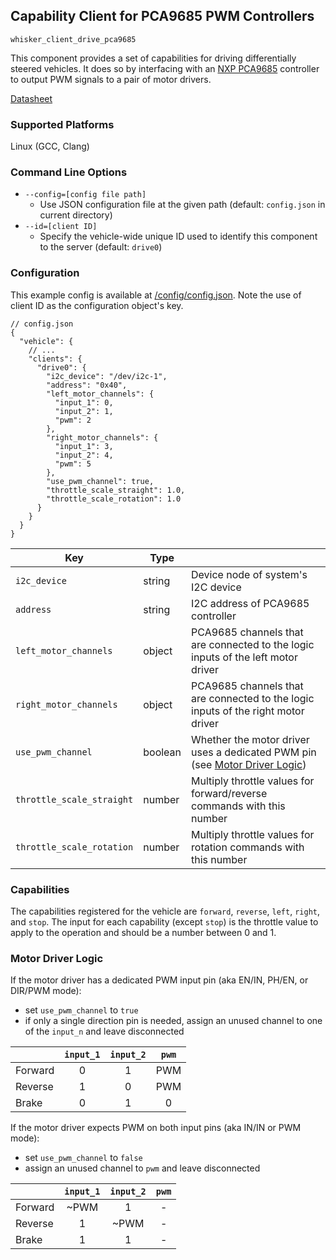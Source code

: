 ## Capability Client for PCA9685 PWM Controllers

`whisker_client_drive_pca9685`

This component provides a set of capabilities for driving differentially steered vehicles.  It does so by interfacing with an [NXP PCA9685](https://www.nxp.com/products/power-management/lighting-driver-and-controller-ics/led-controllers/16-channel-12-bit-pwm-fm-plus-ic-bus-led-controller:PCA9685) controller to output PWM signals to a pair of motor drivers.

[Datasheet](https://www.nxp.com/docs/en/data-sheet/PCA9685.pdf)

### Supported Platforms

Linux (GCC, Clang)

### Command Line Options

- `--config=[config file path]`
  - Use JSON configuration file at the given path (default: `config.json` in current directory)
- `--id=[client ID]`
  - Specify the vehicle-wide unique ID used to identify this component to the server (default: `drive0`)

### Configuration

This example config is available at [/config/config.json](../../../config/config.json).  Note the use of client ID as the configuration object's key.

```json5
// config.json
{
  "vehicle": {
    // ...
    "clients": {
      "drive0": {
        "i2c_device": "/dev/i2c-1",
        "address": "0x40",
        "left_motor_channels": {
          "input_1": 0,
          "input_2": 1,
          "pwm": 2
        },
        "right_motor_channels": {
          "input_1": 3,
          "input_2": 4,
          "pwm": 5
        },
        "use_pwm_channel": true,
        "throttle_scale_straight": 1.0,
        "throttle_scale_rotation": 1.0
      }
    }
  }
}
```

| Key                       | Type    |                                                                                                   |
|---------------------------|---------|---------------------------------------------------------------------------------------------------|
| `i2c_device`              | string  | Device node of system's I2C device                                                                |
| `address`                 | string  | I2C address of PCA9685 controller                                                                 |
| `left_motor_channels`     | object  | PCA9685 channels that are connected to the logic inputs of the left motor driver                  |
| `right_motor_channels`    | object  | PCA9685 channels that are connected to the logic inputs of the right motor driver                 |
| `use_pwm_channel`         | boolean | Whether the motor driver uses a dedicated PWM pin (see [Motor Driver Logic](#motor-driver-logic)) |
| `throttle_scale_straight` | number  | Multiply throttle values for forward/reverse commands with this number                            |
| `throttle_scale_rotation` | number  | Multiply throttle values for rotation commands with this number                                   |

### Capabilities

The capabilities registered for the vehicle are `forward`, `reverse`, `left`, `right`, and `stop`.  The input for each capability (except `stop`) is the throttle value to apply to the operation and should be a number between 0 and 1.

### Motor Driver Logic

If the motor driver has a dedicated PWM input pin (aka EN/IN, PH/EN, or DIR/PWM mode):
- set `use_pwm_channel` to `true`
- if only a single direction pin is needed, assign an unused channel to one of the `input_n` and leave disconnected

|         | `input_1` | `input_2` | `pwm` |
|---------|:---------:|:---------:|:-----:|
| Forward |     0     |     1     |  PWM  |
| Reverse |     1     |     0     |  PWM  |
| Brake   |     0     |     1     |   0   |

If the motor driver expects PWM on both input pins (aka IN/IN or PWM mode):
- set `use_pwm_channel` to `false`
- assign an unused channel to `pwm` and leave disconnected

|         | `input_1` | `input_2` | `pwm` |
|---------|:---------:|:---------:|:-----:|
| Forward |   ~PWM    |     1     |   -   |
| Reverse |     1     |   ~PWM    |   -   |
| Brake   |     1     |     1     |   -   |
